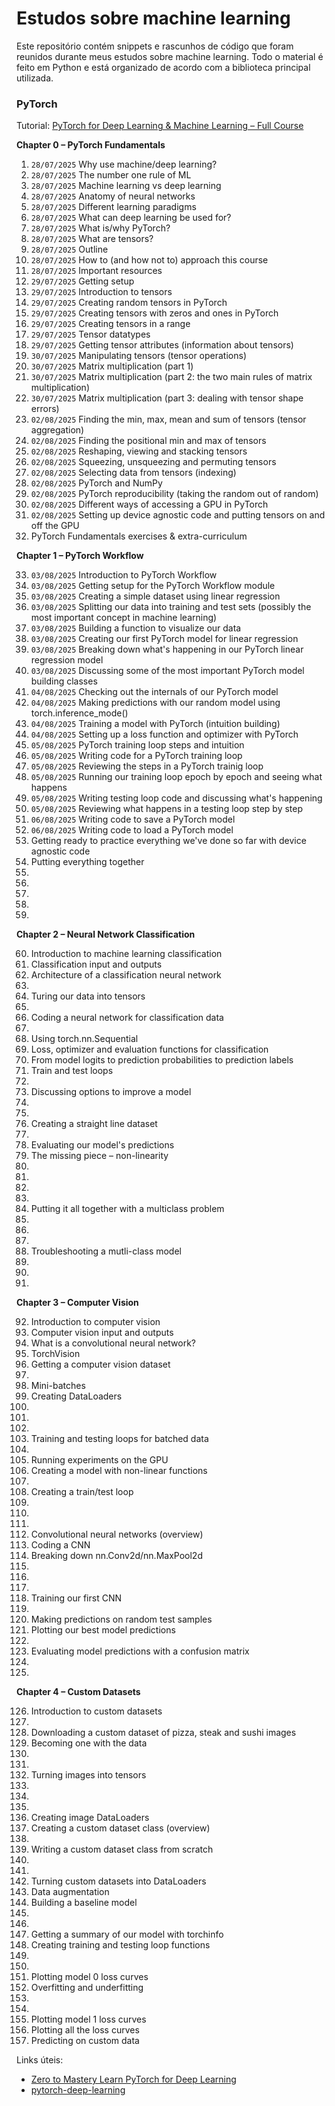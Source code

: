 # Estudos sobre machine learning

Este repositório contém snippets e rascunhos de código que foram reunidos durante meus estudos sobre machine learning. Todo o material é feito em Python e está organizado de acordo com a biblioteca principal utilizada.

### PyTorch

Tutorial: [PyTorch for Deep Learning & Machine Learning – Full Course](https://www.youtube.com/watch?v=V_xro1bcAuA)

**Chapter 0 – PyTorch Fundamentals**

1. `28/07/2025` Why use machine/deep learning?
2. `28/07/2025` The number one rule of ML
3. `28/07/2025` Machine learning vs deep learning
4. `28/07/2025` Anatomy of neural networks
5. `28/07/2025` Different learning paradigms
6. `28/07/2025` What can deep learning be used for?
7. `28/07/2025` What is/why PyTorch?
8. `28/07/2025` What are tensors?
9. `28/07/2025` Outline
10. `28/07/2025` How to (and how not to) approach this course
11. `28/07/2025` Important resources
12. `29/07/2025` Getting setup
13. `29/07/2025` Introduction to tensors
14. `29/07/2025` Creating random tensors in PyTorch
15. `29/07/2025` Creating tensors with zeros and ones in PyTorch
16. `29/07/2025` Creating tensors in a range
17. `29/07/2025` Tensor datatypes
18. `29/07/2025` Getting tensor attributes (information about tensors)
19. `30/07/2025` Manipulating tensors (tensor operations)
20. `30/07/2025` Matrix multiplication (part 1)
21. `30/07/2025` Matrix multiplication (part 2: the two main rules of matrix multiplication)
22. `30/07/2025` Matrix multiplication (part 3: dealing with tensor shape errors)
23. `02/08/2025` Finding the min, max, mean and sum of tensors (tensor aggregation)
24. `02/08/2025` Finding the positional min and max of tensors
25. `02/08/2025` Reshaping, viewing and stacking tensors
26. `02/08/2025` Squeezing, unsqueezing and permuting tensors
27. `02/08/2025` Selecting data from tensors (indexing)
28. `02/08/2025` PyTorch and NumPy
29. `02/08/2025` PyTorch reproducibility (taking the random out of random)
30. `02/08/2025` Different ways of accessing a GPU in PyTorch
31. `02/08/2025` Setting up device agnostic code and putting tensors on and off the GPU
32. PyTorch Fundamentals exercises & extra-curriculum

**Chapter 1 – PyTorch Workflow**

33. `03/08/2025` Introduction to PyTorch Workflow
34. `03/08/2025` Getting setup for the PyTorch Workflow module
35. `03/08/2025` Creating a simple dataset using linear regression
36. `03/08/2025` Splitting our data into training and test sets (possibly the most important concept in machine learning)
37. `03/08/2025` Building a function to visualize our data
38. `03/08/2025` Creating our first PyTorch model for linear regression
39. `03/08/2025` Breaking down what's happening in our PyTorch linear regression model
40. `03/08/2025` Discussing some of the most important PyTorch model building classes
41. `04/08/2025` Checking out the internals of our PyTorch model
42. `04/08/2025` Making predictions with our random model using torch.inference_mode()
43. `04/08/2025` Training a model with PyTorch (intuition building)
44. `04/08/2025` Setting up a loss function and optimizer with PyTorch
45. `05/08/2025` PyTorch training loop steps and intuition
46. `05/08/2025` Writing code for a PyTorch training loop
47. `05/08/2025` Reviewing the steps in a PyTorch trainig loop
48. `05/08/2025` Running our training loop epoch by epoch and seeing what happens
49. `05/08/2025` Writing testing loop code and discussing what's happening
50. `05/08/2025` Reviewing what happens in a testing loop step by step
51. `06/08/2025` Writing code to save a PyTorch model
52. `06/08/2025` Writing code to load a PyTorch model
53. Getting ready to practice everything we've done so far with device agnostic code
54. Putting everything together
55. 
56. 
57. 
58. 
59. 

**Chapter 2 – Neural Network Classification**

60. Introduction to machine learning classification
61. Classification input and outputs
62. Architecture of a classification neural network
63. 
64. Turing our data into tensors
65. 
66. Coding a neural network for classification data
67. 
68. Using torch.nn.Sequential
69. Loss, optimizer and evaluation functions for classification
70. From model logits to prediction probabilities to prediction labels
71. Train and test loops
72. 
73. Discussing options to improve a model
74. 
75. 
76. Creating a straight line dataset
77. 
78. Evaluating our model's predictions
79. The missing piece – non-linearity
80. 
81. 
82. 
83. 
84. Putting it all together with a multiclass problem
85. 
86. 
87. 
88. Troubleshooting a mutli-class model
89. 
90. 
91. 

**Chapter 3 – Computer Vision**

92. Introduction to computer vision
93. Computer vision input and outputs
94. What is a convolutional neural network?
95. TorchVision
96. Getting a computer vision dataset
97. 
98. Mini-batches
99. Creating DataLoaders
100. 
101. 
102. 
103. Training and testing loops for batched data
104. 
105. Running experiments on the GPU
106. Creating a model with non-linear functions
107. 
108. Creating a train/test loop
109. 
110. 
111. 
112. Convolutional neural networks (overview)
113. Coding a CNN
114. Breaking down nn.Conv2d/nn.MaxPool2d
115. 
116. 
117. 
118. Training our first CNN
119. 
120. Making predictions on random test samples
121. Plotting our best model predictions
122. 
123. Evaluating model predictions with a confusion matrix
124. 
125. 

**Chapter 4 – Custom Datasets**

126. Introduction to custom datasets
127. 
128. Downloading a custom dataset of pizza, steak and sushi images
129. Becoming one with the data
130. 
131. 
132. Turning images into tensors
133. 
134. 
135. 
136. Creating image DataLoaders
137. Creating a custom dataset class (overview)
138. 
139. Writing a custom dataset class from scratch
140. 
141. 
142. Turning custom datasets into DataLoaders
143. Data augmentation
144. Building a baseline model
145. 
146. 
147. Getting a summary of our model with torchinfo
148. Creating training and testing loop functions
149. 
150. 
151. Plotting model 0 loss curves
152. Overfitting and underfitting
153. 
154. 
155. Plotting model 1 loss curves
156. Plotting all the loss curves
157. Predicting on custom data

Links úteis:

* [Zero to Mastery Learn PyTorch for Deep Learning](https://www.learnpytorch.io/)
* [pytorch-deep-learning](https://github.com/mrdbourke/pytorch-deep-learning)
